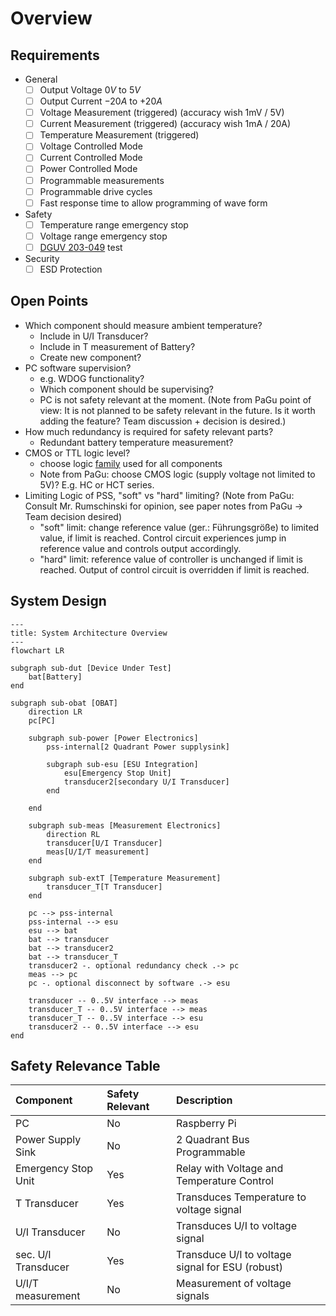 # Overview

## Requirements

- General
    - [ ] Output Voltage $0V$ to $5V$
    - [ ] Output Current $-20A$ to $+20A$
    - [ ] Voltage Measurement (triggered) (accuracy wish 1mV / 5V)
    - [ ] Current Measurement (triggered) (accuracy wish 1mA / 20A)
    - [ ] Temperature Measurement (triggered)
    - [ ] Voltage Controlled Mode
    - [ ] Current Controlled Mode
    - [ ] Power Controlled Mode
    - [ ] Programmable measurements
    - [ ] Programmable drive cycles
    - [ ] Fast response time to allow programming of wave form
- Safety
    - [ ] Temperature range emergency stop
    - [ ] Voltage range emergency stop
    - [ ] [DGUV 203-049][dguv] test
- Security
    - [ ] ESD Protection

[dguv]: (https://publikationen.dguv.de/widgets/pdf/download/article/829)

## Open Points

- Which component should measure ambient temperature?
    - Include in U/I Transducer?
    - Include in T measurement of Battery?
    - Create new component?
- PC software supervision?
    - e.g. WDOG functionality?
    - Which component should be supervising?
    - PC is not safety relevant at the moment. (Note from PaGu point of view: It
      is not planned to be safety relevant in the future. Is it worth adding the
      feature? Team discussion + decision is desired.)
- How much redundancy is required for safety relevant parts?
    - Redundant battery temperature measurement?
- CMOS or TTL logic level?
    - choose logic [family][7400-families] used for all components
    - Note from PaGu: choose CMOS logic (supply voltage not limited to 5V)? E.g.
        HC or HCT series.
- Limiting Logic of PSS, "soft" vs "hard" limiting? (Note from PaGu: Consult Mr.
    Rumschinski for opinion, see paper notes from PaGu -> Team decision desired)
    - "soft" limit: change reference value (ger.: Führungsgröße) to limited
        value, if limit is reached. Control circuit experiences jump in
        reference value and controls output accordingly.
    - "hard" limit: reference value of controller is unchanged if limit is
        reached. Output of control circuit is overridden if limit is reached.

[7400-families]: https://en.wikipedia.org/wiki/7400-series_integrated_circuits#Families

## System Design

```mermaid
---
title: System Architecture Overview
---
flowchart LR

subgraph sub-dut [Device Under Test]
    bat[Battery]
end

subgraph sub-obat [OBAT]
    direction LR
    pc[PC]

    subgraph sub-power [Power Electronics]
        pss-internal[2 Quadrant Power supplysink]

        subgraph sub-esu [ESU Integration]
            esu[Emergency Stop Unit]
            transducer2[secondary U/I Transducer]
        end

    end

    subgraph sub-meas [Measurement Electronics]
        direction RL
        transducer[U/I Transducer]
        meas[U/I/T measurement]
    end

    subgraph sub-extT [Temperature Measurement]
        transducer_T[T Transducer]
    end

    pc --> pss-internal
    pss-internal --> esu
    esu --> bat
    bat --> transducer
    bat --> transducer2
    bat --> transducer_T
    transducer2 -. optional redundancy check .-> pc
    meas --> pc
    pc -. optional disconnect by software .-> esu

    transducer -- 0..5V interface --> meas
    transducer_T -- 0..5V interface --> meas
    transducer_T -- 0..5V interface --> esu
    transducer2 -- 0..5V interface --> esu
end
```

## Safety Relevance Table

| Component           | Safety Relevant | Description                                      |
|:--------------------|:----------------|:-------------------------------------------------|
| PC                  | No              | Raspberry Pi                                     |
| Power Supply Sink   | No              | 2 Quadrant Bus Programmable                      |
| Emergency Stop Unit | Yes             | Relay with Voltage and Temperature Control       |
| T Transducer        | Yes             | Transduces Temperature to voltage signal         |
| U/I Transducer      | No              | Transduces U/I to voltage signal                 |
| sec. U/I Transducer | Yes             | Transduce U/I to voltage signal for ESU (robust) |
| U/I/T measurement   | No              | Measurement of voltage signals                   |
